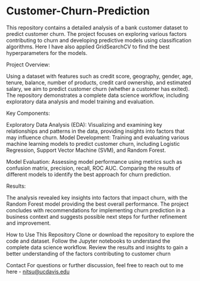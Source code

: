 # Customer-Churn-Prediction

This repository contains a detailed analysis of a bank customer dataset to predict customer churn. The project focuses on exploring various factors contributing to churn and developing predictive models using classification algorithms. Here I have also applied GridSearchCV to find the best hyperparameters for the models.

Project Overview:

Using a dataset with features such as credit score, geography, gender, age, tenure, balance, number of products, credit card ownership, and estimated salary, we aim to predict customer churn (whether a customer has exited). The repository demonstrates a complete data science workflow, including exploratory data analysis and model training and evaluation.

Key Components:

Exploratory Data Analysis (EDA): Visualizing and examining key relationships and patterns in the data, providing insights into factors that may influence churn.
Model Development: Training and evaluating various machine learning models to predict customer churn, including Logistic Regression, Support Vector Machine (SVM), and Random Forest.

Model Evaluation: Assessing model performance using metrics such as confusion matrix, precision, recall, ROC AUC. Comparing the results of different models to identify the best approach for churn prediction.

Results:

The analysis revealed key insights into factors that impact churn, with the Random Forest model providing the best overall performance. The project concludes with recommendations for implementing churn prediction in a business context and suggests possible next steps for further refinement and improvement.

How to Use This Repository
Clone or download the repository to explore the code and dataset.
Follow the Jupyter notebooks to understand the complete data science workflow.
Review the results and insights to gain a better understanding of the factors contributing to customer churn

Contact
For questions or further discussion, feel free to reach out to me here - nitsu@ucdavis.edu
